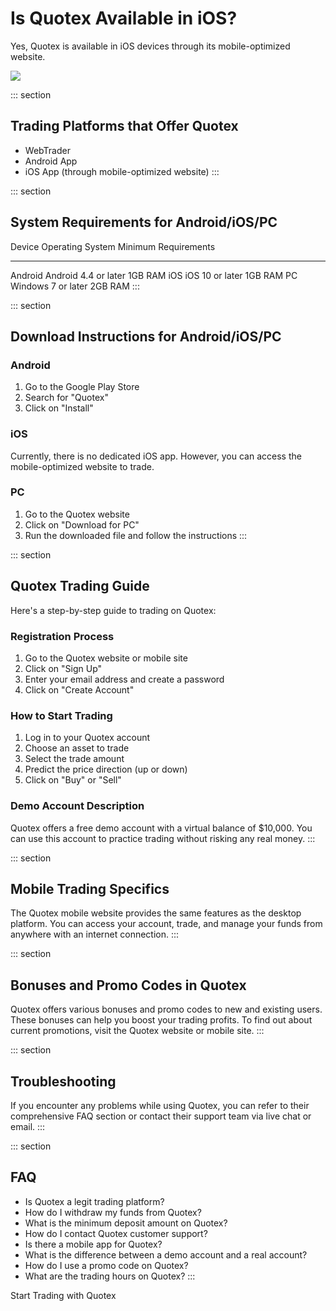 # Is Quotex Available in iOS?

Yes, Quotex is available in iOS devices through its mobile-optimized
website.

[![](https://static.quotex.io/files/1_en/300_250.jpg)](https://traff.sbs/brokerqxsignupf)

::: section
## Trading Platforms that Offer Quotex

-   WebTrader
-   Android App
-   iOS App (through mobile-optimized website)
:::

::: section
## System Requirements for Android/iOS/PC

  Device    Operating System       Minimum Requirements
  --------- ---------------------- ----------------------
  Android   Android 4.4 or later   1GB RAM
  iOS       iOS 10 or later        1GB RAM
  PC        Windows 7 or later     2GB RAM
:::

::: section
## Download Instructions for Android/iOS/PC

### Android

1.  Go to the Google Play Store
2.  Search for "Quotex"
3.  Click on "Install"

### iOS

Currently, there is no dedicated iOS app. However, you can access the
mobile-optimized website to trade.

### PC

1.  Go to the Quotex website
2.  Click on "Download for PC"
3.  Run the downloaded file and follow the instructions
:::

::: section
## Quotex Trading Guide

Here\'s a step-by-step guide to trading on Quotex:

### Registration Process

1.  Go to the Quotex website or mobile site
2.  Click on "Sign Up"
3.  Enter your email address and create a password
4.  Click on "Create Account"

### How to Start Trading

1.  Log in to your Quotex account
2.  Choose an asset to trade
3.  Select the trade amount
4.  Predict the price direction (up or down)
5.  Click on "Buy" or "Sell"

### Demo Account Description

Quotex offers a free demo account with a virtual balance of \$10,000.
You can use this account to practice trading without risking any real
money.
:::

::: section
## Mobile Trading Specifics

The Quotex mobile website provides the same features as the desktop
platform. You can access your account, trade, and manage your funds from
anywhere with an internet connection.
:::

::: section
## Bonuses and Promo Codes in Quotex

Quotex offers various bonuses and promo codes to new and existing users.
These bonuses can help you boost your trading profits. To find out about
current promotions, visit the Quotex website or mobile site.
:::

::: section
## Troubleshooting

If you encounter any problems while using Quotex, you can refer to their
comprehensive FAQ section or contact their support team via live chat or
email.
:::

::: section
## FAQ

-   Is Quotex a legit trading platform?
-   How do I withdraw my funds from Quotex?
-   What is the minimum deposit amount on Quotex?
-   How do I contact Quotex customer support?
-   Is there a mobile app for Quotex?
-   What is the difference between a demo account and a real account?
-   How do I use a promo code on Quotex?
-   What are the trading hours on Quotex?
:::

Start Trading with Quotex

